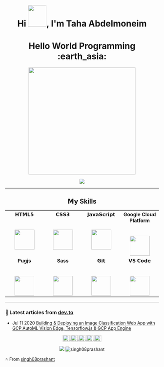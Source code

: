 
<div>
 <h1 align="center">Hi <img src="https://i.pinimg.com/originals/28/02/00/28020003d4a493c78d8202ba6c35f179.gif" width="60px" height="70px">, I'm Taha Abdelmoneim </h1>
 <h1 align= "center"><b>Hello World Programming :earth_asia:</b></h1>
 <p align ="center">
<img src="https://camo.githubusercontent.com/3b7c592ede97b6138ffd4b1cc1541c2f3b11fd39/687474703a2f2f33312e6d656469612e74756d626c722e636f6d2f31376665613932306666333665663466356238373764353231366137616164392f74756d626c725f6d6f39786a65387a5a34317163626975666f315f313238302e676966" height="350px" width ="350px">
</p>
</div>
<p align ="center">
<img src="https://github-readme-stats.vercel.app/api?username=singh08prashant&show_icons=true&title_color=00ffff&text_color=33ff33&bg_color=333333&icon_color=ffff4d")
</p>



---


<center>   <h2 align ="center"> 𝗠𝘆 Skills </h2> </center>

<table align ="center">
  <tbody>
    <tr valign="top">
      <td width="25%" align="center">
        <span>𝗛𝗧𝗠𝗟𝟱</span><br><br><br>
        <img height="65px" src="https://cdn.svgporn.com/logos/html-5.svg">
      </td>
      <td width="25%" align="center">
        <span>𝗖𝗦𝗦𝟯</span><br><br><br>
        <img height="65px" src="https://cdn.svgporn.com/logos/css-3.svg">
      </td>
      <td width="25%" align="center">
        <span>𝗝𝗮𝘃𝗮𝗦𝗰𝗿𝗶𝗽𝘁</span><br><br><br>
        <img height="65px" src="https://cdn.svgporn.com/logos/javascript.svg">
      </td>
      <td width="25%" align="center">
        <span> <b>Google Cloud Platform</b></span><br><br><br>
        <img height="65px" src="https://download.logo.wine/logo/Google_Cloud_Platform/Google_Cloud_Platform-Logo.wine.png">
      </td>
    </tr>
    <tr valign="top">
      <td width="25%" align="center">
         <span><b>Pugjs</b></span><br><br><br>
        <img height="64px" src="https://cdn.freebiesupply.com/logos/large/2x/pug-logo-png-transparent.png">
      </td>
      <td width="25%" align="center">
        <span><b>Sass</b></span><br><br><br>
        <img height="64px" src="https://e7.pngegg.com/pngimages/425/902/png-clipart-sass-style-sheet-language-cascading-style-sheets-logo-sass-purple-violet.png">
      </td>
      <td width="25%" align="center">
        <span>𝗚𝗶𝘁</span><br><br><br>
        <img height="64px" src="https://cdn.svgporn.com/logos/git-icon.svg">
      </td>
      <td width="25%" align="center">
        <span>𝗩𝗦 𝗖𝗼𝗱𝗲</span><br><br><br>
        <img height="64px" src="https://cdn.svgporn.com/logos/visual-studio-code.svg">
      </td>
    </tr>
  </tbody>
</table>
</p>

<hr>

### 📝 Latest articles from [dev.to](https://dev.to/singh08prashant)

* Jul 11 2020 [Building & Deploying an Image Classification Web App with GCP AutoML Vision Edge, Tensorflow.js & GCP App Engine](https://dev.to/singh08prashant/building-deploying-an-image-classification-web-app-with-gcp-automl-vision-edge-tensorflow-js-gcp-app-engine-57gb) 

<p align = "center">
 <a href="https://twitter.com/s08prashant">
  <img align="center" alt="Prashant's Twitter" width="22px" src="https://cdn.jsdelivr.net/npm/simple-icons@v3/icons/twitter.svg" />
</a>
<a href="https://www.linkedin.com/in/prashant-singh-08/">
  <img align="center" alt="Prashant's's Linkdein" width="22px" src="https://cdn.jsdelivr.net/npm/simple-icons@v3/icons/linkedin.svg" />
</a>
<a href="https://github.com/singh08prashant">
  <img align="center" alt="Prashant's Github" width="22px" src="https://cdn.jsdelivr.net/npm/simple-icons@v3/icons/github.svg" />
</a>
<a href="https://t.me/s08prashant">
  <img align="center" alt="Prashant's Telegram" width="22px" src="https://cdn.jsdelivr.net/npm/simple-icons@v3/icons/telegram.svg" />
</a>
<a href="https://www.hackerrank.com/singh08prashant">
  <img align="center" alt="Prashant's Hackerrank" width="22px" src="https://cdn.jsdelivr.net/npm/simple-icons@v3/icons/hackerrank.svg" />
</a>

</p>

<p align="center">

<img src="https://img.shields.io/badge/dynamic/json?color=brightgreen&label=followers&query=followers&url=https%3A%2F%2Fapi.github.com%2Fusers%2Fsingh08prashant" />
<img src="https://komarev.com/ghpvc/?username=singh08prashant" alt="singh08prashant" />

</p>

⭐️ From [singh08prashant](https://github.com/singh08prashant)

<!--
**Taha-Abdelmonim/Taha-Abdelmonim** is a ✨ _special_ ✨ repository because its `README.md` (this file) appears on your GitHub profile.

Here are some ideas to get you started:

- 🔭 I’m currently working on ...
- 🌱 I’m currently learning ...
- 👯 I’m looking to collaborate on ...
- 🤔 I’m looking for help with ...
- 💬 Ask me about ...
- 📫 How to reach me: ...
- 😄 Pronouns: ...
- ⚡ Fun fact: ...
<h1 align="center">Hi <img src="https://i.pinimg.com/originals/28/02/00/28020003d4a493c78d8202ba6c35f179.gif" width="60px" height="70px">, I'm Taha Abdelmoneim </h1>
-->
